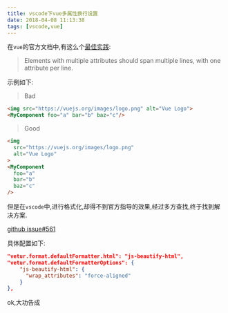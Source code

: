```yaml
---
title: vscode下vue多属性换行设置
date: 2018-04-08 11:13:38
tags: [vscode,vue]
---
```

在`vue`的官方文档中,有这么个[最佳实践](https://vuejs.org/v2/style-guide/#Multi-attribute-elements-strongly-recommended):

> Elements with multiple attributes should span multiple lines, with one attribute per line.

示例如下:
> Bad
```html
<img src="https://vuejs.org/images/logo.png" alt="Vue Logo">
<MyComponent foo="a" bar="b" baz="c"/>
```
> Good
```html
<img
  src="https://vuejs.org/images/logo.png"
  alt="Vue Logo"
>
<MyComponent
  foo="a"
  bar="b"
  baz="c"
/>
```

但是在`vscode`中,进行格式化,却得不到官方指导的效果,经过多方查找,终于找到解决方案.

<!-- more -->

[github issue#561](https://github.com/vuejs/vetur/issues/561)

具体配置如下:

```json
"vetur.format.defaultFormatter.html": "js-beautify-html",
"vetur.format.defaultFormatterOptions": {
    "js-beautify-html": {
      "wrap_attributes": "force-aligned"
    }
},
```

ok,大功告成